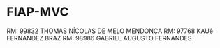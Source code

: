 # FIAP-MVC
RM: 99832 THOMAS NÍCOLAS DE MELO MENDONÇA
RM: 97768 KAUê FERNANDEZ BRAZ
RM: 98986 GABRIEL AUGUSTO FERNANDES
